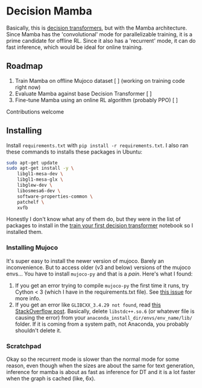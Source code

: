 # Decision Mamba

Basically, this is [decision transformers](https://github.com/kzl/decision-transformer), but with the Mamba architecture. 
Since Mamba has the 'convolutional' mode for parallelizable training, it is a prime candidate for offline RL.
Since it also has a 'recurrent' mode, it can do fast inference, which would be ideal for online training. 

## Roadmap

1. Train Mamba on offline Mujoco dataset [ ] (working on training code right now)
2. Evaluate Mamba against base Decision Transformer [ ]
3. Fine-tune Mamba using an online RL algorithm (probably PPO) [ ]

Contributions welcome

## Installing

Install `requirements.txt` with `pip install -r requirements.txt`. I also ran these commands to installs these packages in Ubuntu:
```bash
sudo apt-get update
sudo apt-get install -y \
    libgl1-mesa-dev \
    libgl1-mesa-glx \
    libglew-dev \
    libosmesa6-dev \
    software-properties-common \
    patchelf \
    xvfb
```

Honestly I don't know what any of them do, but they were in the list of packages to install in the [train your first decision transformer](https://github.com/huggingface/blog/blob/main/notebooks/101_train-decision-transformers.ipynb) notebook so I installed them.

### Installing Mujoco

It's super easy to install the newer version of mujoco. Barely an inconvenience. But to access older (v3 and below) versions of the mujoco envs...
You have to install `mujoco-py` and that is a *pain*. Here's what I found:

1. If you get an error trying to compile `mujoco-py` the first time it runs, try Cython < 3 (which I have in the requirements.txt file). See [this issue](https://github.com/openai/mujoco-py/issues/773) for more info.
2. If you get an error like `GLIBCXX_3.4.29 not found`, read [this StackOverflow post](https://stackoverflow.com/questions/72205522/glibcxx-3-4-29-not-found). Basically, delete `libstdc++.so.6` (or whatever file is causing the error) from your `anaconda_install_dir/envs/env_name/lib/` folder. 
If it is coming from a system path, not Anaconda, you probably shouldn't delete it.

### Scratchpad

Okay so the recurrent mode is slower than the normal mode for some reason, even though when the sizes are about the same for text generation, inference for mamba is about as fast as inference for DT
and it is a lot faster when the graph is cached (like, 6x).